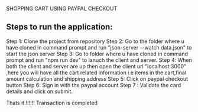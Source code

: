 SHOPPING CART USING PAYPAL CHECKOUT

## Steps to run the application:

Step 1: Clone the project from repository
Step 2: Go to the folder where u have cloned in command prompt and run "json-server --watch data.json" to start the json server
Step 3: Go to folder where u have cloned in command prompt and run "npm run dev" to lanuch the client and server.
Step 4: When both the client and server are up then open the client url "localhost:3000" ,here you will have all the cart related information i.e items in the cart,final amount calculation and shipping address
Step 5: Click on paypal checkout button
Step 6: Sign in with the paypal account
Step 7 : Validate the card details and click on submit.

Thats it !!!!!! Transaction is completed
